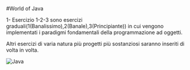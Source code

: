 ﻿#World of Java

1- Esercizio 1-2-3 sono esercizi graduali(1(Banalissimo),2(Banale),3(Principiante)) in cui vengono implementati i paradigmi fondamentali della programmazione ad oggetti.

Altri esercizi di varia natura più progetti più sostanziosi saranno inseriti di volta in volta.

![Java](https://user-images.githubusercontent.com/53294518/81448527-ca0d5680-917e-11ea-9fe9-c68cd6bca716.jpg)

